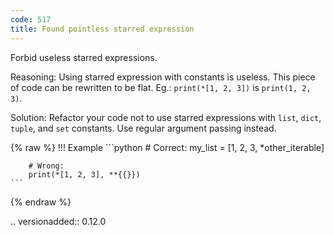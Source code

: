 ```yaml
---
code: 517
title: Found pointless starred expression
---
```



Forbid useless starred expressions.

Reasoning:
    Using starred expression with constants is useless.
    This piece of code can be rewritten to be flat.
    Eg.: ``print(*[1, 2, 3])`` is ``print(1, 2, 3)``.

Solution:
    Refactor your code not to use starred expressions
    with ``list``, ``dict``, ``tuple``, and ``set`` constants.
    Use regular argument passing instead.

{% raw %}
!!! Example
    ```python
        # Correct:
        my_list = [1, 2, 3, *other_iterable]
    
        # Wrong:
        print(*[1, 2, 3], **{{}})
    ```
{% endraw %}

.. versionadded:: 0.12.0